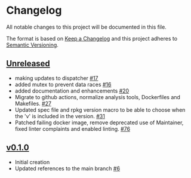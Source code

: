 # Changelog
All notable changes to this project will be documented in this file.

The format is based on [Keep a Changelog](http://keepachangelog.com/en/1.0.0/)
and this project adheres to [Semantic Versioning](http://semver.org/spec/v2.0.0.html).

## [Unreleased]
- making updates to dispatcher [#17](https://github.com/xmidt-org/mimisbrunnr/pull/17)
- added mutex to prevent data races [#16](https://github.com/xmidt-org/mimisbrunnr/pull/16)
- added documentation and enhancements [#20](https://github.com/xmidt-org/mimisbrunnr/pull/20)
- Migrate to github actions, normalize analysis tools, Dockerfiles and Makefiles. [#27](https://github.com/xmidt-org/mimisbrunnr/pull/27)
- Updated spec file and rpkg version macro to be able to choose when the 'v' is included in the version. [#31](https://github.com/xmidt-org/mimisbrunnr/pull/31)
- Patched failing docker image, remove deprecated use of Maintainer, fixed linter complaints and enabled linting. [#76](https://github.com/xmidt-org/mimisbrunnr/pull/76)

## [v0.1.0]
- Initial creation
- Updated references to the main branch [#6](https://github.com/xmidt-org/mimisbrunnr/pull/6)

[Unreleased]: https://github.com/xmidt-org/mimisbrunnr/compare/v0.1.0..HEAD
[v0.1.0]: https://github.com/xmidt-org/mimisbrunnr/compare/0.0.0...v0.1.0

